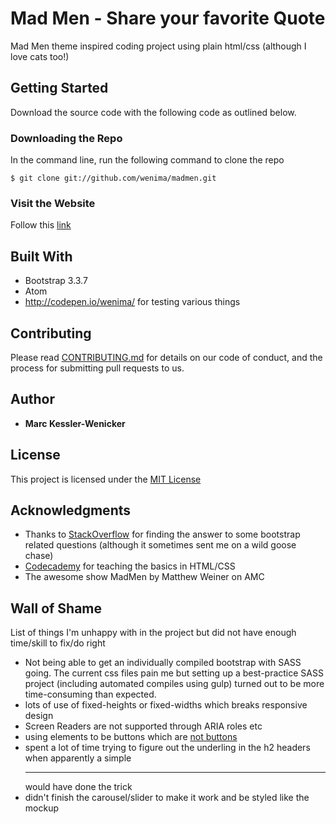 # Mad Men - Share your favorite Quote

Mad Men theme inspired coding project using plain html/css (although I love cats too!)

## Getting Started

Download the source code with the following code as outlined below.

### Downloading the Repo

In the command line, run the following command to clone the repo

```
$ git clone git://github.com/wenima/madmen.git
```

### Visit the Website

Follow this [link](https://murmuring-shore-16506.herokuapp.com/index.html)


## Built With

* Bootstrap 3.3.7
* Atom
* http://codepen.io/wenima/ for testing various things

## Contributing

Please read [CONTRIBUTING.md](https://gist.github.com/PurpleBooth/b24679402957c63ec426) for details on our code of conduct, and the process for submitting pull requests to us.


## Author

* **Marc Kessler-Wenicker**

## License

This project is licensed under the [MIT License](https://opensource.org/licenses/MIT)

## Acknowledgments

* Thanks to [StackOverflow](www.stackoverflow.com) for finding the answer to some bootstrap related questions (although it sometimes sent me on a wild goose chase)
* [Codecademy](www.codecademy.com) for teaching the basics in HTML/CSS
* The awesome show MadMen by Matthew Weiner on AMC

## Wall of Shame

List of things I'm unhappy with in the project but did not have enough time/skill to fix/do right

* Not being able to get an individually compiled bootstrap with SASS going. The current css files pain me but setting up a best-practice SASS project (including automated compiles using gulp) turned out to be more time-consuming than expected.
* lots of use of fixed-heights or fixed-widths which breaks responsive design
* Screen Readers are not supported through ARIA roles etc
* using elements to be buttons which are [not buttons](http://www.karlgroves.com/2013/05/14/links-are-not-buttons-neither-are-divs-and-spans/)
* spent a lot of time trying to figure out the underling in the h2 headers when apparently a simple <hr> would have done the trick
* didn't finish the carousel/slider to make it work and be styled like the mockup

